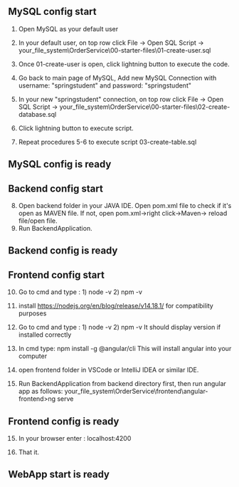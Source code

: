 ## MySQL config start
1. Open MySQL as your default user
2. In your default user, on top row click File -> Open SQL Script -> your_file_system\OrderService\00-starter-files\01-create-user.sql
3. Once 01-create-user is open, click lightning button to execute the code.
4. Go back to main page of MySQL, Add new MySQL Connection with username: "springstudent" and password: "springstudent" 

5. In your new "springstudent" connection, on top row click File -> Open SQL Script -> your_file_system\OrderService\00-starter-files\02-create-database.sql
6. Click lightning button to execute script.
7. Repeat procedures 5-6 to execute script 03-create-table.sql

## MySQL config is ready

## Backend config start

8. Open backend folder in your JAVA IDE. Open pom.xml file to check if it's open as MAVEN file. If not, open pom.xml->right click->Maven-> reload file/open file.
9. Run BackendApplication.

## Backend config is ready

## Frontend config start
10. Go to cmd and type : 1) node -v
						 2) npm -v
11. install https://nodejs.org/en/blog/release/v14.18.1/ for compatibility purposes
12. Go to cmd and type : 1) node -v
						 2) npm -v
It should display version if installed correctly

13. In cmd type: npm install -g @angular/cli
This will install angular into your computer
13. open frontend folder in VSCode or IntelliJ IDEA or similar IDE.
14. Run BackendApplication from backend directory first, then run angular app as follows:
your_file_system\OrderService\frontend\angular-frontend>ng serve

## Frontend config is ready

15. In your browser enter : localhost:4200

16. That it.

## WebApp start is ready
